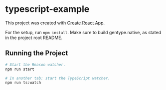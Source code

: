 # typescript-example

This project was created with [Create React App](https://github.com/facebookincubator/create-react-app).

For the setup, run `npm install`.
Make sure to build gentype.native, as stated in the project root README.

## Running the Project

```sh
# Start the Reason watcher.
npm run start

# In another tab: start the TypeScript watcher.
npm run ts:watch
```


